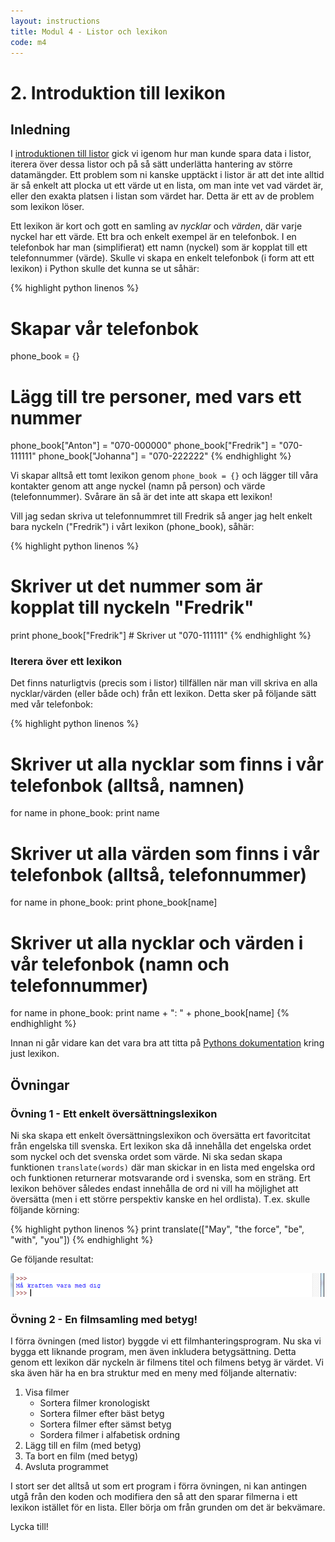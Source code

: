 ```yaml
---
layout: instructions
title: Modul 4 - Listor och lexikon
code: m4
---
```


# 2. Introduktion till lexikon

## Inledning

I [introduktionen till listor](L01.html) gick vi igenom hur man kunde spara data i listor, iterera över dessa listor och på så sätt underlätta hantering av större datamängder. Ett problem som ni kanske upptäckt i listor är att det inte alltid är så enkelt att plocka ut ett värde ut en lista, om man inte vet vad värdet är, eller den exakta platsen i listan som värdet har. Detta är ett av de problem som lexikon löser.

Ett lexikon är kort och gott en samling av *nycklar* och *värden*, där varje nyckel har ett värde. Ett bra och enkelt exempel är en telefonbok. I en telefonbok har man (simplifierat) ett namn (nyckel) som är kopplat till ett telefonnummer (värde). Skulle vi skapa en enkelt telefonbok (i form att ett lexikon) i Python skulle det kunna se ut såhär:

{% highlight python linenos %}
# Skapar vår telefonbok
phone_book = {}

# Lägg till tre personer, med vars ett nummer
phone_book["Anton"] = "070-000000"
phone_book["Fredrik"] = "070-111111"
phone_book["Johanna"] = "070-222222"
{% endhighlight %}

Vi skapar alltså ett tomt lexikon genom `phone_book = {}` och lägger till våra kontakter genom att ange nyckel (namn på person) och värde (telefonnummer). Svårare än så är det inte att skapa ett lexikon!

Vill jag sedan skriva ut telefonnummret till Fredrik så anger jag helt enkelt bara nyckeln ("Fredrik") i vårt lexikon (phone_book), såhär:

{% highlight python linenos %}
# Skriver ut det nummer som är kopplat till nyckeln "Fredrik"
print phone_book["Fredrik"] # Skriver ut "070-111111"
{% endhighlight %}

### Iterera över ett lexikon

Det finns naturligtvis (precis som i listor) tillfällen när man vill skriva en alla nycklar/värden (eller både och) från ett lexikon. Detta sker på följande sätt med vår telefonbok:

{% highlight python linenos %}
# Skriver ut alla nycklar som finns i vår telefonbok (alltså, namnen)
for name in phone_book:
    print name
	
# Skriver ut alla värden som finns i vår telefonbok (alltså, telefonnummer)
for name in phone_book:
    print phone_book[name]
	
# Skriver ut alla nycklar och värden i vår telefonbok (namn och telefonnummer)
for name in phone_book:
    print name + ": " + phone_book[name]
{% endhighlight %}

Innan ni går vidare kan det vara bra att titta på [Pythons dokumentation](https://docs.python.org/2/tutorial/datastructures.html#dictionaries) kring just lexikon.

## Övningar

### Övning 1 - Ett enkelt översättningslexikon

Ni ska skapa ett enkelt översättningslexikon och översätta ert favoritcitat från engelska till svenska. Ert lexikon ska då innehålla det engelska ordet som nyckel och det svenska ordet som värde. Ni ska sedan skapa funktionen `translate(words)` där man skickar in en lista med engelska ord och funktionen returnerar motsvarande ord i svenska, som en sträng. Ert lexikon behöver således endast innehålla de ord ni vill ha möjlighet att översätta (men i ett större perspektiv kanske en hel ordlista). T.ex. skulle följande körning:

{% highlight python linenos %}
print translate(["May", "the force", "be", "with", "you"])
{% endhighlight %}

Ge följande resultat:

![Idle](images/idle4.png)

### Övning 2 - En filmsamling med betyg!

I förra övningen (med listor) byggde vi ett filmhanteringsprogram. Nu ska vi bygga ett liknande program, men även inkludera betygsättning. Detta genom ett lexikon där nyckeln är filmens titel och filmens betyg är värdet. Vi ska även här ha en bra struktur med en meny med följande alternativ:

1. Visa filmer
    - Sortera filmer kronologiskt
    - Sortera filmer efter bäst betyg
	- Sortera filmer efter sämst betyg
	- Sordera filmer i alfabetisk ordning
2. Lägg till en film (med betyg)
3. Ta bort en film (med betyg)
4. Avsluta programmet

I stort ser det alltså ut som ert program i förra övningen, ni kan antingen utgå från den koden och modifiera den så att den sparar filmerna i ett lexikon istället för en lista. Eller börja om från grunden om det är bekvämare.

Lycka till!

